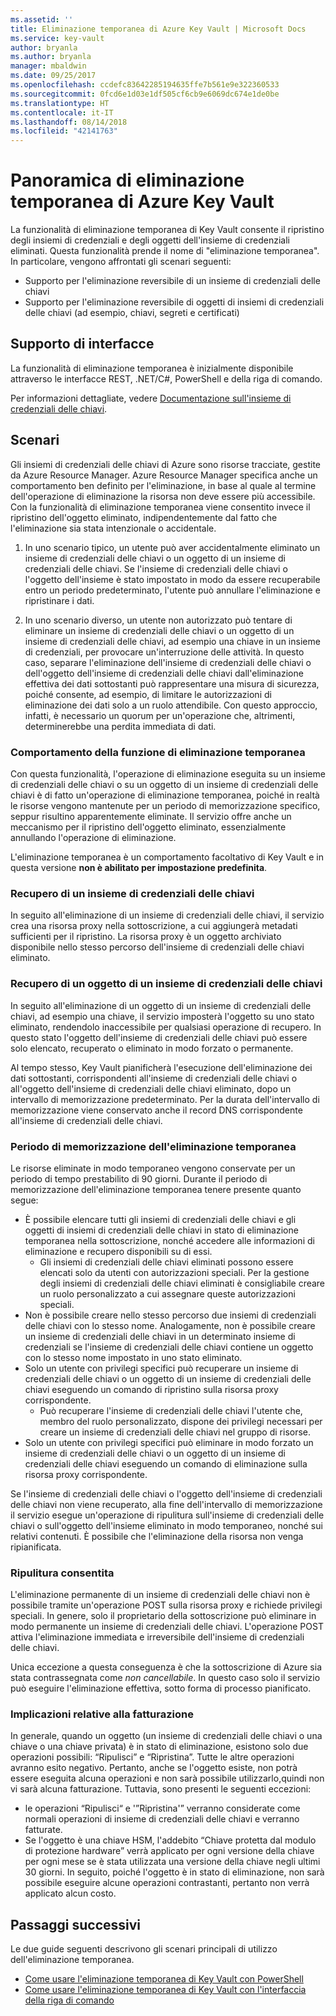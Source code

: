 ```yaml
---
ms.assetid: ''
title: Eliminazione temporanea di Azure Key Vault | Microsoft Docs
ms.service: key-vault
author: bryanla
ms.author: bryanla
manager: mbaldwin
ms.date: 09/25/2017
ms.openlocfilehash: ccdefc83642285194635ffe7b561e9e322360533
ms.sourcegitcommit: 0fcd6e1d03e1df505cf6cb9e6069dc674e1de0be
ms.translationtype: HT
ms.contentlocale: it-IT
ms.lasthandoff: 08/14/2018
ms.locfileid: "42141763"
---
```

# <a name="azure-key-vault-soft-delete-overview"></a>Panoramica di eliminazione temporanea di Azure Key Vault

La funzionalità di eliminazione temporanea di Key Vault consente il ripristino degli insiemi di credenziali e degli oggetti dell'insieme di credenziali eliminati. Questa funzionalità prende il nome di "eliminazione temporanea". In particolare, vengono affrontati gli scenari seguenti:

- Supporto per l'eliminazione reversibile di un insieme di credenziali delle chiavi
- Supporto per l'eliminazione reversibile di oggetti di insiemi di credenziali delle chiavi (ad esempio, chiavi, segreti e certificati)

## <a name="supporting-interfaces"></a>Supporto di interfacce

La funzionalità di eliminazione temporanea è inizialmente disponibile attraverso le interfacce REST, .NET/C#, PowerShell e della riga di comando.

Per informazioni dettagliate, vedere [Documentazione sull'insieme di credenziali delle chiavi](https://docs.microsoft.com/azure/key-vault/).

## <a name="scenarios"></a>Scenari

Gli insiemi di credenziali delle chiavi di Azure sono risorse tracciate, gestite da Azure Resource Manager. Azure Resource Manager specifica anche un comportamento ben definito per l'eliminazione, in base al quale al termine dell'operazione di eliminazione la risorsa non deve essere più accessibile. Con la funzionalità di eliminazione temporanea viene consentito invece il ripristino dell'oggetto eliminato, indipendentemente dal fatto che l'eliminazione sia stata intenzionale o accidentale.

1. In uno scenario tipico, un utente può aver accidentalmente eliminato un insieme di credenziali delle chiavi o un oggetto di un insieme di credenziali delle chiavi. Se l'insieme di credenziali delle chiavi o l'oggetto dell'insieme è stato impostato in modo da essere recuperabile entro un periodo predeterminato, l'utente può annullare l'eliminazione e ripristinare i dati.

2. In uno scenario diverso, un utente non autorizzato può tentare di eliminare un insieme di credenziali delle chiavi o un oggetto di un insieme di credenziali delle chiavi, ad esempio una chiave in un insieme di credenziali, per provocare un'interruzione delle attività. In questo caso, separare l'eliminazione dell'insieme di credenziali delle chiavi o dell'oggetto dell'insieme di credenziali delle chiavi dall'eliminazione effettiva dei dati sottostanti può rappresentare una misura di sicurezza, poiché consente, ad esempio, di limitare le autorizzazioni di eliminazione dei dati solo a un ruolo attendibile. Con questo approccio, infatti, è necessario un quorum per un'operazione che, altrimenti, determinerebbe una perdita immediata di dati.

### <a name="soft-delete-behavior"></a>Comportamento della funzione di eliminazione temporanea

Con questa funzionalità, l'operazione di eliminazione eseguita su un insieme di credenziali delle chiavi o su un oggetto di un insieme di credenziali delle chiavi è di fatto un'operazione di eliminazione temporanea, poiché in realtà le risorse vengono mantenute per un periodo di memorizzazione specifico, seppur risultino apparentemente eliminate. Il servizio offre anche un meccanismo per il ripristino dell'oggetto eliminato, essenzialmente annullando l'operazione di eliminazione. 

L'eliminazione temporanea è un comportamento facoltativo di Key Vault e in questa versione **non è abilitato per impostazione predefinita**. 

### <a name="key-vault-recovery"></a>Recupero di un insieme di credenziali delle chiavi

In seguito all'eliminazione di un insieme di credenziali delle chiavi, il servizio crea una risorsa proxy nella sottoscrizione, a cui aggiungerà metadati sufficienti per il ripristino. La risorsa proxy è un oggetto archiviato disponibile nello stesso percorso dell'insieme di credenziali delle chiavi eliminato. 

### <a name="key-vault-object-recovery"></a>Recupero di un oggetto di un insieme di credenziali delle chiavi

In seguito all'eliminazione di un oggetto di un insieme di credenziali delle chiavi, ad esempio una chiave, il servizio imposterà l'oggetto su uno stato eliminato, rendendolo inaccessibile per qualsiasi operazione di recupero. In questo stato l'oggetto dell'insieme di credenziali delle chiavi può essere solo elencato, recuperato o eliminato in modo forzato o permanente. 

Al tempo stesso, Key Vault pianificherà l'esecuzione dell'eliminazione dei dati sottostanti, corrispondenti all'insieme di credenziali delle chiavi o all'oggetto dell'insieme di credenziali delle chiavi eliminato, dopo un intervallo di memorizzazione predeterminato. Per la durata dell'intervallo di memorizzazione viene conservato anche il record DNS corrispondente all'insieme di credenziali delle chiavi.

### <a name="soft-delete-retention-period"></a>Periodo di memorizzazione dell'eliminazione temporanea

Le risorse eliminate in modo temporaneo vengono conservate per un periodo di tempo prestabilito di 90 giorni. Durante il periodo di memorizzazione dell'eliminazione temporanea tenere presente quanto segue:

- È possibile elencare tutti gli insiemi di credenziali delle chiavi e gli oggetti di insiemi di credenziali delle chiavi in stato di eliminazione temporanea nella sottoscrizione, nonché accedere alle informazioni di eliminazione e recupero disponibili su di essi.
    - Gli insiemi di credenziali delle chiavi eliminati possono essere elencati solo da utenti con autorizzazioni speciali. Per la gestione degli insiemi di credenziali delle chiavi eliminati è consigliabile creare un ruolo personalizzato a cui assegnare queste autorizzazioni speciali.
- Non è possibile creare nello stesso percorso due insiemi di credenziali delle chiavi con lo stesso nome. Analogamente, non è possibile creare un insieme di credenziali delle chiavi in un determinato insieme di credenziali se l'insieme di credenziali delle chiavi contiene un oggetto con lo stesso nome impostato in uno stato eliminato. 
- Solo un utente con privilegi specifici può recuperare un insieme di credenziali delle chiavi o un oggetto di un insieme di credenziali delle chiavi eseguendo un comando di ripristino sulla risorsa proxy corrispondente.
    - Può recuperare l'insieme di credenziali delle chiavi l'utente che, membro del ruolo personalizzato, dispone dei privilegi necessari per creare un insieme di credenziali delle chiavi nel gruppo di risorse.
- Solo un utente con privilegi specifici può eliminare in modo forzato un insieme di credenziali delle chiavi o un oggetto di un insieme di credenziali delle chiavi eseguendo un comando di eliminazione sulla risorsa proxy corrispondente.

Se l'insieme di credenziali delle chiavi o l'oggetto dell'insieme di credenziali delle chiavi non viene recuperato, alla fine dell'intervallo di memorizzazione il servizio esegue un'operazione di ripulitura sull'insieme di credenziali delle chiavi o sull'oggetto dell'insieme eliminato in modo temporaneo, nonché sui relativi contenuti. È possibile che l'eliminazione della risorsa non venga ripianificata.

### <a name="permitted-purge"></a>Ripulitura consentita

L'eliminazione permanente di un insieme di credenziali delle chiavi non è possibile tramite un'operazione POST sulla risorsa proxy e richiede privilegi speciali. In genere, solo il proprietario della sottoscrizione può eliminare in modo permanente un insieme di credenziali delle chiavi. L'operazione POST attiva l'eliminazione immediata e irreversibile dell'insieme di credenziali delle chiavi. 

Unica eccezione a questa conseguenza è che la sottoscrizione di Azure sia stata contrassegnata come *non cancellabile*. In questo caso solo il servizio può eseguire l'eliminazione effettiva, sotto forma di processo pianificato. 

### <a name="billing-implications"></a>Implicazioni relative alla fatturazione

In generale, quando un oggetto (un insieme di credenziali delle chiavi o una chiave o una chiave privata) è in stato di eliminazione, esistono solo due operazioni possibili: “Ripulisci” e “Ripristina”. Tutte le altre operazioni avranno esito negativo. Pertanto, anche se l'oggetto esiste, non potrà essere eseguita alcuna operazioni e non sarà possibile utilizzarlo,quindi non vi sarà alcuna fatturazione. Tuttavia, sono presenti le seguenti eccezioni:

- le operazioni “Ripulisci“ e '”Ripristina'” verranno considerate come normali operazioni di insieme di credenziali delle chiavi e verranno fatturate.
- Se l'oggetto è una chiave HSM, l'addebito “Chiave protetta dal modulo di protezione hardware” verrà applicato per ogni versione della chiave per ogni mese se è stata utilizzata una versione della chiave negli ultimi 30 giorni. In seguito, poiché l'oggetto è in stato di eliminazione, non sarà possibile eseguire alcune operazioni contrastanti, pertanto non verrà applicato alcun costo.

## <a name="next-steps"></a>Passaggi successivi

Le due guide seguenti descrivono gli scenari principali di utilizzo dell'eliminazione temporanea.

- [Come usare l'eliminazione temporanea di Key Vault con PowerShell](key-vault-soft-delete-powershell.md) 
- [Come usare l'eliminazione temporanea di Key Vault con l'interfaccia della riga di comando](key-vault-soft-delete-cli.md)

